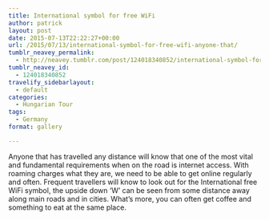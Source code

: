 ```yaml
---
title: International symbol for free WiFi
author: patrick
layout: post
date: 2015-07-13T22:22:27+00:00
url: /2015/07/13/international-symbol-for-free-wifi-anyone-that/
tumblr_neavey_permalink:
  - http://neavey.tumblr.com/post/124018340852/international-symbol-for-free-wifi-anyone-that
tumblr_neavey_id:
  - 124018340852
travelify_sidebarlayout:
  - default
categories:
  - Hungarian Tour
tags:
  - Germany
format: gallery

---
```

Anyone that has travelled any distance will know that one of the most vital and fundamental requirements when on the road is internet access. With roaming charges what they are, we need to be able to get online regularly and often. Frequent travellers will know to look out for the International free WiFi symbol, the upside down ‘W’ can be seen from some distance away along main roads and in cities. What’s more, you can often get coffee and something to eat at the same place.